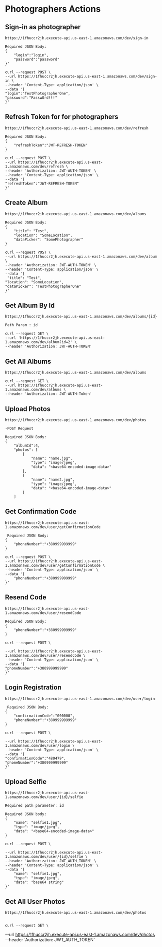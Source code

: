 # Photographers Actions

## Sign-in as photographer

    https://1fhuccr2jh.execute-api.us-east-1.amazonaws.com/dev/sign-in

    Required JSON Body:
    {
        "login":"login",
        "password":"password"
    }'

    curl --request POST \
    --url https://1fhuccr2jh.execute-api.us-east-1.amazonaws.com/dev/sign-in \
    --header 'Content-Type: application/json' \
    --data '{
    "login":"TestPhotographerOne",
    "password":"Passw0rd!!!"
    }'

## Refresh Token for for photographers

    https://1fhuccr2jh.execute-api.us-east-1.amazonaws.com/dev/refresh

    Required JSON Body:
    {
        "refreshToken":"JWT-REFRESH-TOKEN"
    }

    curl --request POST \
    --url https://1fhuccr2jh.execute-api.us-east-1.amazonaws.com/dev/refresh \
    --header 'Authorization: JWT-AUTH-TOKEN' \
    --header 'Content-Type: application/json' \
    --data '{
    "refreshToken":"JWT-REFRESH-TOKEN"
    }'

## Create Album

    https://1fhuccr2jh.execute-api.us-east-1.amazonaws.com/dev/albums

    Required JSON Body:
    {
        "title": "Test",
        "location": "SomeLocation",
        "dataPicker": "SomePhotographer"
    }

    curl --request POST \
    --url https://1fhuccr2jh.execute-api.us-east-1.amazonaws.com/dev/album \
    --header 'Authorization: JWT-AUTH-TOKEN' \
    --header 'Content-Type: application/json' \
    --data '{
     "title": "Test",
    "location": "SomeLocation",
    "dataPicker": "TestPhotographerOne"
    }'

## Get Album By Id

    https://1fhuccr2jh.execute-api.us-east-1.amazonaws.com/dev/albums/{id}

    Path Param : id

    curl --request GET \
    --url 'https://1fhuccr2jh.execute-api.us-east-1.amazonaws.com/dev/album?id=2' \
    --header 'Authorization: JWT-AUTH-TOKEN'

## Get All Albums

    https://1fhuccr2jh.execute-api.us-east-1.amazonaws.com/dev/albums

    curl --request GET \
    --url https://1fhuccr2jh.execute-api.us-east-1.amazonaws.com/dev/albums \
    --header 'Authorization: JWT-AUTH-Token'

## Upload Photos

    https://1fhuccr2jh.execute-api.us-east-1.amazonaws.com/dev/photos

    -POST Request

    Required JSON Body:
    {
        "albumId":4,
        "photos": [
            {
                "name": "name.jpg",
                "type": "image/jpeg",
                "data": "<base64-encoded-image-data>"
            },
            {
                "name": "name2.jpg",
                "type": "image/jpeg",
                "data": "<base64-encoded-image-data>"
            }
        ]

## Get Confirmation Code

    https://1fhuccr2jh.execute-api.us-east-1.amazonaws.com/dev/user/getConfirmationCode

     Required JSON Body:
    {
        "phoneNumber":"+380999999999"
    }

    curl --request POST \
    --url https://1fhuccr2jh.execute-api.us-east-1.amazonaws.com/dev/user/getConfirmationCode \
    --header 'Content-Type: application/json' \
    --data '{
        "phoneNumber":"+380999999999"
    }'

## Resend Code

    https://1fhuccr2jh.execute-api.us-east-1.amazonaws.com/dev/user/resendCode

    Required JSON Body:
    {
        "phoneNumber":"+380999999999"
    }

    curl --request POST \

    --url https://1fhuccr2jh.execute-api.us-east-1.amazonaws.com/dev/user/resendCode \
    --header 'Content-Type: application/json' \
    --data '{
    "phoneNumber":"+380999999999"
    }'

## Login Registration

    https://1fhuccr2jh.execute-api.us-east-1.amazonaws.com/dev/user/login

     Required JSON Body:
    {
        "confirmationCode":"000000",
        "phoneNumber":"+380999999999"
    }

    curl --request POST \

    --url https://1fhuccr2jh.execute-api.us-east-1.amazonaws.com/dev/user/login \
    --header 'Content-Type: application/json' \
    --data '{
    "confirmationCode":"480479",
    "phoneNumber":"+380999999999"
    }'

## Upload Selfie

    https://1fhuccr2jh.execute-api.us-east-1.amazonaws.com/dev/user/{id}/selfie

    Required path parameter: id

    Required JSON body:
    {
        "name": "selfie1.jpg",
        "type": "image/jpeg",
        "data": "<base64-encoded-image-data>"
    }

    curl --request POST \

    --url https://1fhuccr2jh.execute-api.us-east-1.amazonaws.com/dev/user/{id}/selfie \
    --header 'Authorization: JWT_AUTH_TOKEN' \
    --header 'Content-Type: application/json' \
    --data '{
        "name": "selfie1.jpg",
        "type": "image/jpeg",
        "data": "base64 string"
    }'


## Get All User Photos

    https://1fhuccr2jh.execute-api.us-east-1.amazonaws.com/dev/photos


    curl --request GET \
  --url https://1fhuccr2jh.execute-api.us-east-1.amazonaws.com/dev/photos \
  --header 'Authorization: JWT_AUTH_TOKEN'
